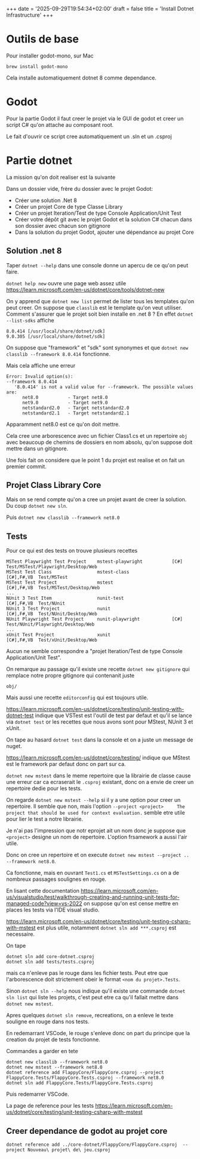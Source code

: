 +++
date = '2025-09-29T19:54:34+02:00'
draft = false
title = 'Install Dotnet Infrastructure'
+++

# Outils de base


Pour installer godot-mono, sur Mac

```
brew install godot-mono
```

Cela installe automatiquement dotnet 8 comme dependance.

# Godot

Pour la partie Godot il faut creer le projet via 
le GUI de godot et creer un script C# qu'on
attache au composant root.

Le fait d'ouvrir ce script cree automatiquement un .sln et un .csproj

# Partie dotnet

La mission qu'on doit realiser est la suivante

Dans un dossier vide, frère du dossier avec le
projet Godot:
- Créer une solution .Net 8
- Créer un projet Core de type Classe Library
- Créer un projet Iteration/Test de type
Console Application/Unit Test
- Créer votre dépôt git avec le projet Godot et
la solution C# chacun dans son dossier avec
chacun son gitignore
- Dans la solution du projet Godot, ajouter
une dépendance au projet Core

Solution .net 8
---

Taper `dotnet --help` dans une console donne un apercu de ce qu'on peut faire.

`dotnet help new` ouvre une page web assez utile https://learn.microsoft.com/en-us/dotnet/core/tools/dotnet-new

On y apprend que `dotnet new list` permet de lister tous les templates
qu'on peut creer. On suppose que `classlib` est le template qu'on
veut utiliser. Comment s'assurer que le projet soit bien
installe en .net 8 ? En effet `dotnet --list-sdks` affiche
```
8.0.414 [/usr/local/share/dotnet/sdk]
9.0.305 [/usr/local/share/dotnet/sdk]
```

On suppose que "framework" et "sdk" sont synonymes et 
que `dotnet new classlib --framework 8.0.414` fonctionne.

Mais cela affiche une erreur

```
Error: Invalid option(s):
--framework 8.0.414
   '8.0.414' is not a valid value for --framework. The possible values are:
      net8.0           - Target net8.0
      net9.0           - Target net9.0
      netstandard2.0   - Target netstandard2.0
      netstandard2.1   - Target netstandard2.1
```

Apparamment net8.0 est ce qu'on doit mettre.

Cela cree une arborescence avec un fichier Class1.cs
et un repertoire `obj` avec beaucoup de chemins de
dossiers en nom absolu, qu'on suppose doit mettre dans un gitignore.

Une fois fait on considere que le point 1 du projet est realise et on
fait un premier commit.

Projet Class Library Core
--- 

Mais on se rend compte qu'on a cree un projet avant de creer la solution.
Du coup `dotnet new sln`.

Puis `dotnet new classlib --framework net8.0`

Tests
---

Pour ce qui est des tests on trouve plusieurs recettes

```
MSTest Playwright Test Project    mstest-playwright           [C#]        Test/MSTest/Playwright/Desktop/Web
MSTest Test Class                 mstest-class                [C#],F#,VB  Test/MSTest                       
MSTest Test Project               mstest                      [C#],F#,VB  Test/MSTest/Desktop/Web           
...
NUnit 3 Test Item                 nunit-test                  [C#],F#,VB  Test/NUnit                        
NUnit 3 Test Project              nunit                       [C#],F#,VB  Test/NUnit/Desktop/Web            
NUnit Playwright Test Project     nunit-playwright            [C#]        Test/NUnit/Playwright/Desktop/Web 
...
xUnit Test Project                xunit                       [C#],F#,VB  Test/xUnit/Desktop/Web            
```
Aucun ne semble correspondre a "projet Iteration/Test de type
Console Application/Unit Test".

On remarque au passage qu'il existe une recette `dotnet new gitignore`
qui remplace notre propre gitignore qui contenanit juste

```
obj/
```

Mais aussi une recette `editorconfig` qui est toujours utile.

https://learn.microsoft.com/en-us/dotnet/core/testing/unit-testing-with-dotnet-test
indique que VSTest est l'outil de test par defaut et qu'il se lance via `dotnet test`
or les recettes que nous avons sont pour MStest, NUnit 3 et xUnit.

On tape au hasard `dotnet test` dans la console et on a juste un message de nuget.

https://learn.microsoft.com/en-us/dotnet/core/testing/ indique que MStest est le
framework par defaut donc on part sur ca.

`dotnet new mstest` dans le meme repertoire que la librairie de
classe cause une erreur car ca ecraserait le `.csproj` existant,
donc on a envie de creer un repertoire dedie pour les tests.

On regarde `dotnet new mstest --help` si il y a une option pour creer un repertoire.
Il semble que non, mais l'option `--project <project>     The project that should be used for context evaluation.` semble etre utile pour lier le test a notre librairie. 

Je n'ai pas l'impression que notr eprojet ait un nom donc je suppose que `<project>` designe
un nom de repertoire. L'option frsamework a aussi l'air utile.

Donc on cree un repertoire et on execute `dotnet new mstest --project .. --framework net8.0`.

Ca fonctionne, mais en ouvrant `Test1.cs` et `MSTestSettings.cs` on a de nombreux passages
soulignes en rouge.

En lisant cette documentation https://learn.microsoft.com/en-us/visualstudio/test/walkthrough-creating-and-running-unit-tests-for-managed-code?view=vs-2022
on suppose qu'on est cense mettre en places les tests via l'IDE visual studio.

https://learn.microsoft.com/en-us/dotnet/core/testing/unit-testing-csharp-with-mstest
est plus utile, notamment `dotnet sln add ***.csproj` est necessaire.

On tape

```
dotnet sln add core-dotnet.csproj 
dotnet sln add tests/tests.csproj
```

mais ca n'enleve pas le rouge dans les fichier tests. 
Peut etre que l'arborescence doit strictement obeir
le format `<nom du projet>.Tests`.

Sinon `dotnet sln --help` nous indique qu'il existe
une commande `dotnet sln list` qui liste les projets,
c'est peut etre ca qu'il fallait mettre dans `dotnet new mstest`.

Apres quelques `dotnet sln remove`, recreations, on a enleve le
texte souligne en rouge dans nos tests.

En redemarrant VSCode, le rouge s'enleve donc on part
du principe que la creation du projet de tests fonctionne.

Commandes a garder en tete
```
dotnet new classlib --framework net8.0 
dotnet new mstest --framework net8.0
dotnet reference add FlappyCore/FlappyCore.csproj --project FlappyCore.Tests/FlappyCore.Tests.csproj --framework net8.0
dotnet sln add FlappyCore.Tests/FlappyCore.Tests.csproj
```

Puis redemarrer VSCode.

La page de reference pour les tests https://learn.microsoft.com/en-us/dotnet/core/testing/unit-testing-csharp-with-mstest 

Creer dependance de godot au projet core
---
 

```
dotnet reference add ../core-dotnet/FlappyCore/FlappyCore.csproj  --project Nouveau\ projet\ de\ jeu.csproj
```

